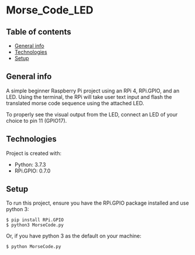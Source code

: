 # Morse_Code_LED

## Table of contents
* [General info](#general-info)
* [Technologies](#technologies)
* [Setup](#setup)

## General info
A simple beginner Raspberry Pi project using an RPi 4, RPi.GPIO, and an LED. Using the terminal, the RPi will take user text input and flash the translated morse code sequence using the attached LED.

To properly see the visual output from the LED, connect an LED of your choice to pin 11 (GPIO17).
	
## Technologies
Project is created with:
* Python: 3.7.3
* RPi.GPIO: 0.7.0
	
## Setup
To run this project, ensure you have the RPi.GPIO package installed and use python 3:

```
$ pip install RPi.GPIO
$ python3 MorseCode.py
```
Or, if you have python 3 as the default on your machine:
```
$ python MorseCode.py
```